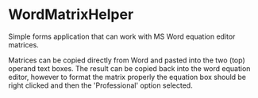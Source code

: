 # WordMatrixHelper
Simple forms application that can work with MS Word equation editor matrices.

Matrices can be copied directly from Word and pasted into the two (top) operand text boxes.
The result can be copied back into the word equation editor, however to format the matrix properly the equation box should be right clicked and then the 'Professional' option selected.

